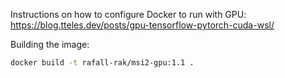 Instructions on how to configure Docker to run with GPU:
https://blog.tteles.dev/posts/gpu-tensorflow-pytorch-cuda-wsl/

Building the image:
```bash
docker build -t rafall-rak/msi2-gpu:1.1 .
```
